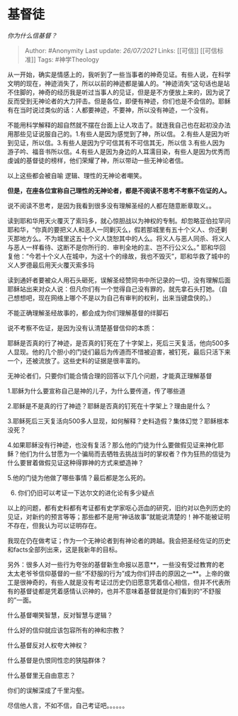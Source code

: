 # 基督徒
*你为什么信基督？*

> Author: #Anonymity 
Last update: *26/07/2021* 
Links: [[可信]] [[可信标准]] 
Tags: #神学Theology 
  

从一开始，确实是情感上的，我听到了一些当事者的神奇见证。有些人说，在科学文明的现在，神迹消失了，所以以前的神迹都是骗人的。“神迹消失”这句话也是站不住脚的，神奇的经历我是听过当事人的见证，但是是不方便放上来的，因为说了反而受到无神论者的大力抨击。但是各位，即便有神迹，你们也是不会信的。耶稣有在当时说过类似的话：人都要神迹，不要神，所以没有神迹，一个没有。

不能用科学解释的超自然就不摆在台面上让人攻击了。就连我自己也在起初没办法用那些见证说服自己的。1.有些人是因为感觉到了神，所以信。 2.有些人是因为听到见证，所以信。3.有些人是因为宁可信其有不可信其无，所以信 3.有些人因为游子吟、福音书所以信。4.有些人是因为身边的人耳濡目染，有些人是因为优秀而虔诚的基督徒的榜样，他们荣耀了神，所以带动一些无神论者信。

以上这些都会被自喻 逻辑、理性的无神论者嘲笑。

  

  

**但是，在座各位宣称自己理性的无神论者，都是不阅读不思考不考察不佐证的人。**

  

  

说不阅读不思考，是因为我看到很多没有理解圣经的人都在随意断章取义。。

读到耶和华用天火覆灭了索玛多，就心惊胆战以为神权的专制。却忽略亚伯拉罕问耶和华，“你真的要把义人和恶人一同剿灭么，假若那城里有五十个义人、你还剿灭那地方么。不为城里这五十个义人饶恕其中的人么。将义人与恶人同杀、将义人与恶人一样看待、这断不是你所行的．审判全地的主、岂不行公义么。” 耶和华回复他：“今若十个义人在城中，为这十个的缘故，我也不毁灭”，耶和华救了城中的义人罗德最后用天火覆灭索多玛

读到通奸者要被众人用石头砸死，误解圣经赞同书中所记录的一切，没有理解后面耶稣站出来对众人说：但凡你们有一个觉得自己没有罪的，就先拿石头打她。（自己想想吧，现在网络上哪个不是以为自己有审判的权利，出来当键盘侠的。）

不能正确理解圣经故事的，都会成为你们理解基督的绊脚石

  

  

说不考察不佐证，是因为没有认清楚基督信仰的本质：

耶稣是否真的行了神迹，是否真的钉死在了十字架上，死后三天复活，他向500多人显现。他的几个胆小的门徒们最后为传道而不惜被迫害，被钉死，最后只活下来一个，还被流放了。这些史料的证据是很丰富的。

无神论者们，只要你们能合情合理的回答以下几个问题，才能真正理解基督

1.耶稣为什么要宣称自己是神的儿子，为什么要传道，传了哪些道

2.耶稣是不是真的行了神迹？耶稣是否真的钉死在十字架上？理由是什么？

3.耶稣死后三天复活向500多人显现，如何解释？史料造假？集体幻觉？耶稣根本没死？

4.如果耶稣没有行神迹，也没有复活？那么他的门徒为什么要做假见证来神化耶稣？他们为什么甘愿为一个骗局而去牺牲去挑战当时的掌权者？作为狂热的信徒为什么要冒着做假见证这种得罪神的方式来塑造神？

5.他的门徒为他做了哪些事情？最后都是怎么死的。

6. 你们仍旧可以考证一下达尔文的进化论有多少疑点

  

以上的问题，都有史料都有考证都有史学家呕心沥血的研究，旧约对以色列历史的见证，对新约的预言等等；那些都不是用“神话故事”就能说清楚的！神不能被证明不存在，但我认为可以证明存在。

我现在仍在做考证；作为一个无神论者到有神论者的跨越。我会把圣经佐证的历史和facts全部列出来，这是我新年的目标。

  

另外：很多人对一些行为夸张的基督新生命报以恶意**，一些没有受过教育的老太太老爷爷信仰基督的一些“不舒服的行为”成为你们抨击的原因之一**。上帝的做工是很神奇的，有些人就是没有考证过历史仍旧愿意凭着信心相信，但并不代表所有的基督徒都是凭着感情认识神的，也并不意味着基督就是你们看到的“不舒服的”一面。

  

什么基督嘲笑智慧，反对智慧与逻辑？

什么好的信仰就应该包容所有的神和宗教？

什么基督反对人权夸大神权？

什么基督是仇恨同性恋的狭隘群体？

什么基督里无自由意志？

  

  

你们的误解深成了千里沟壑。

  

尽信他人言，不如不信，自己考证吧。。。。。。